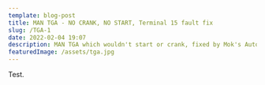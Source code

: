 ```yaml
---
template: blog-post
title: MAN TGA - NO CRANK, NO START, Terminal 15 fault fix
slug: /TGA-1
date: 2022-02-04 19:07
description: MAN TGA which wouldn't start or crank, fixed by Mok's Auto in Blantyre, Malawi
featuredImage: /assets/tga.jpg
---
```

Test.